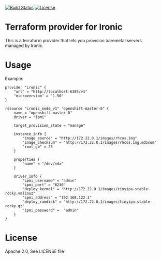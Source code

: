 [![Build Status](https://travis-ci.org/metalkube/terraform-provider-ironic.svg?branch=master)](https://travis-ci.org/metalkube/terraform-provider-ironic) [![License](https://img.shields.io/badge/License-Apache%202.0-blue.svg)](https://opensource.org/licenses/Apache-2.0)

# Terraform provider for Ironic

This is a terraform provider that lets you provision baremetal servers managed by Ironic.

# Usage

Example:

```
provider "ironic" {
    "url" = "http://localhost:6385/v1"
    "microversion" = "1.50"
}

resource "ironic_node_v1" "openshift-master-0" {
    name = "openshift-master-0"
    driver = "ipmi"

    target_provision_state = "manage"

    instance_info {
        "image_source" = "http://172.22.0.1/images/rhcos.img"
        "image_checksum" = "http://172.22.0.1/images/rhcos.img.md5sum"     
        "root_gb" = 25
    }
    
    properties {
        "name" = "/dev/vda" 
    }
  
    driver_info {
		"ipmi_username" = "admin"
		"ipmi_port" = "6230"
		"deploy_kernel" = "http://172.22.0.1/images/tinyipa-stable-rocky.vmlinuz"
		"ipmi_address" = "192.168.122.1"
		"deploy_ramdisk" = "http://172.22.0.1/images/tinyipa-stable-rocky.gz"
		"ipmi_password" =  "admin"
    }
}
```

# License

Apache 2.0, See LICENSE file

